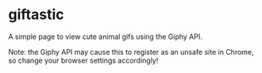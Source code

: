 # giftastic

A simple page to view cute animal gifs using the Giphy API.

Note: the Giphy API may cause this to register as an unsafe site in Chrome, so change your browser settings accordingly!
